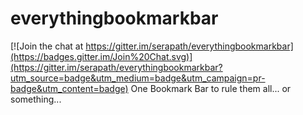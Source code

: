# everythingbookmarkbar

[![Join the chat at https://gitter.im/serapath/everythingbookmarkbar](https://badges.gitter.im/Join%20Chat.svg)](https://gitter.im/serapath/everythingbookmarkbar?utm_source=badge&utm_medium=badge&utm_campaign=pr-badge&utm_content=badge)
One Bookmark Bar to rule them all... or something...
